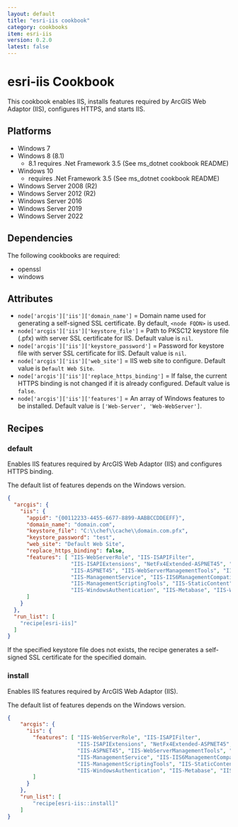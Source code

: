 ```yaml
---
layout: default
title: "esri-iis cookbook"
category: cookbooks
item: esri-iis
version: 0.2.0
latest: false
---
```


# esri-iis Cookbook

This cookbook enables IIS, installs features required by ArcGIS Web Adaptor (IIS), configures HTTPS, and starts IIS.

## Platforms

* Windows 7
* Windows 8 (8.1)
  - 8.1 requires .Net Framework 3.5 (See ms_dotnet cookbook README)
* Windows 10
  - requires .Net Framework 3.5 (See ms_dotnet cookbook README)
* Windows Server 2008 (R2)
* Windows Server 2012 (R2)
* Windows Server 2016
* Windows Server 2019
* Windows Server 2022

## Dependencies

The following cookbooks are required:
* openssl
* windows

## Attributes

* `node['arcgis']['iis']['domain_name']` = Domain name used for generating a self-signed SSL certificate. By default, `<node FQDN>` is used.
* `node['arcgis']['iis']['keystore_file']` = Path to PKSC12 keystore file (.pfx) with server SSL certificate for IIS. Default value is `nil`.
* `node['arcgis']['iis']['keystore_password']` = Password for keystore file with server SSL certificate for IIS. Default value is `nil`.
* `node['arcgis']['iis']['web_site']` = IIS web site to configure. Default value is `Default Web Site`.
* `node['arcgis']['iis']['replace_https_binding']` = If false, the current HTTPS binding is not changed if it is already configured. Default value is `false`.
* `node['arcgis']['iis']['features']` = An array of Windows features to be installed. Default value is `['Web-Server', 'Web-WebServer']`.

## Recipes

### default

Enables IIS features required by ArcGIS Web Adaptor (IIS) and configures HTTPS binding.

The default list of features depends on the Windows version.

```JSON
{
  "arcgis": {
    "iis": {
      "appid": "{00112233-4455-6677-8899-AABBCCDDEEFF}",
      "domain_name": "domain.com",
      "keystore_file": "C:\\chef\\cache\\domain.com.pfx",
      "keystore_password": "test",
      "web_site": "Default Web Site",
      "replace_https_binding": false,
      "features": [ "IIS-WebServerRole", "IIS-ISAPIFilter",
                    "IIS-ISAPIExtensions", "NetFx4Extended-ASPNET45", "IIS-NetFxExtensibility45",
                    "IIS-ASPNET45", "IIS-WebServerManagementTools", "IIS-ManagementConsole",
                    "IIS-ManagementService", "IIS-IIS6ManagementCompatibility",
                    "IIS-ManagementScriptingTools", "IIS-StaticContent", "IIS-BasicAuthentication",
                    "IIS-WindowsAuthentication", "IIS-Metabase", "IIS-WebSockets" 
      ]
    }
  },
  "run_list": [
    "recipe[esri-iis]"
  ]
}
```

If the specified keystore file does not exists, the recipe generates a self-signed SSL certificate for the specified domain.

### install

Enables IIS features required by ArcGIS Web Adaptor (IIS).

The default list of features depends on the Windows version.

```json
{
    "arcgis": {
      "iis": {
        "features": [ "IIS-WebServerRole", "IIS-ISAPIFilter",
                      "IIS-ISAPIExtensions", "NetFx4Extended-ASPNET45", "IIS-NetFxExtensibility45",
                      "IIS-ASPNET45", "IIS-WebServerManagementTools", "IIS-ManagementConsole",
                      "IIS-ManagementService", "IIS-IIS6ManagementCompatibility",
                      "IIS-ManagementScriptingTools", "IIS-StaticContent", "IIS-BasicAuthentication",
                      "IIS-WindowsAuthentication", "IIS-Metabase", "IIS-WebSockets" 
        ]
      }
    },
    "run_list": [
        "recipe[esri-iis::install]"
    ]
}
```
